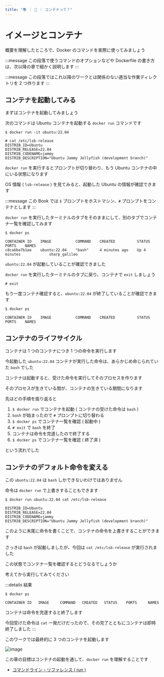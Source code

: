 ```yaml
---
title: "📚 ｜ 🐳 ｜ コンテナって？"
---
```

# イメージとコンテナ
概要を理解したところで、Docker のコマンドを実際に使ってみましょう

:::message
この段落で使うコマンドのオプションなどや Dockerfile の書き方は、次以降の章で細かく説明します
:::

:::message
この段落ではこれ以降のワークとは関係のない適当な作業ディレクトリを 2 つ作ります
:::

## コンテナを起動してみる
まずはコンテナを起動してみましょう

次のコマンドは Ubuntu コンテナを起動する `docker run` コマンドです

```
$ docker run -it ubuntu:22.04

# cat /etc/lsb-release
DISTRIB_ID=Ubuntu
DISTRIB_RELEASE=22.04
DISTRIB_CODENAME=jammy
DISTRIB_DESCRIPTION="Ubuntu Jammy Jellyfish (development branch)"
```

`docker run` を実行するとプロンプトが切り替わり、もう Ubuntu コンテナの中にいる状態になります

OS 情報 ( `lsb-release` ) を見てみると、起動した Ubuntu の情報が確認できます

:::message
この Book では `$` プロンプトをホストマシン、`#` プロンプトをコンテナとします
:::

`docker run` を実行したターミナルのタブをそのままにして、別のタブでコンテナ一覧を確認してみます

```
$ docker ps

CONTAINER ID    IMAGE           COMMAND    CREATED          STATUS          PORTS    NAMES
c8cabbe7b1ae    ubuntu:22.04    "bash"     4 minutes ago    Up 4 minutes             sharp_galileo
```

`ubuntu:22.04` が起動していることが確認できました

`docker run` を実行したターミナルのタブに戻り、コンテナで `exit` しましょう

```
# exit
```

もう一度コンテナ確認すると、`ubuntu:22.04` が終了していることが確認できます

```
$ docker ps

CONTAINER ID    IMAGE           COMMAND    CREATED          STATUS          PORTS    NAMES
```

## コンテナのライフサイクル
コンテナは 1 つのコンテナにつき 1 つの命令を実行します

今起動した `ubuntu:22.04` コンテナが実行した命令は、あらかじめ命じられていた `bash` でした

コンテナは起動すると、受けた命令を実行してそのプロセスを作ります

そのプロセスが生きている間が、コンテナの生きている期間になります

先ほどの手順を振り返ると

1. `$ docker run` でコンテナを起動 ( コンテナの受けた命令は `bash`  )
1. `bash` が始まったので `#` プロンプトに切り替わる
1. `$ docker ps` でコンテナ一覧を確認 ( 起動中 )
1. `# exit` で `bash` を終了
1. コンテナは命令を完遂したので終了する
1. `$ docker ps` でコンテナ一覧を確認 ( 終了済 )

という流れでした

## コンテナのデフォルト命令を変える
この `ubuntu:22.04` は `bash` しかできないわけではありません

命令は `docker run` で上書きすることもできます

```
$ docker run ubuntu:22.04 cat /etc/lsb-release

DISTRIB_ID=Ubuntu
DISTRIB_RELEASE=22.04
DISTRIB_CODENAME=jammy
DISTRIB_DESCRIPTION="Ubuntu Jammy Jellyfish (development branch)"
```

このように末尾に命令を書くことで、コンテナの命令を上書きすることができます

さっきは `bash` が起動しましたが、今回は `cat /etc/lsb-release` が実行されました

この状態でコンテナ一覧を確認するとどうなるでしょうか

考えてから実行してみてください

:::details 結果
```
$ docker ps

CONTAINER ID   IMAGE     COMMAND   CREATED   STATUS    PORTS     NAMES
```

コンテナは命令を完遂すると終了します

今回受けた命令は `cat` 一発だけだったので、その完了とともにコンテナは即時終了しました
:::

このワークでは最終的に 3 つのコンテナを起動します

![image](/images/slide/slide.007.jpeg)

この章の目標はコンテナの起動を通して、`docker run` を理解することです

- [コマンドライン・リファレンス ( run )](http://docs.docker.jp/v19.03/engine/reference/commandline/run.html)
